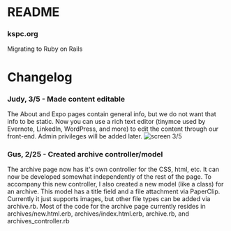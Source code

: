 # README

### kspc.org
Migrating to Ruby on Rails

# Changelog

### Judy, 3/5 - Made content editable
The About and Expo pages contain general info, but we do not want that info to be static. Now you can use a rich text editor (tinymce used by Evernote, LinkedIn, WordPress, and more) to edit the content through our front-end. Admin privileges will be added later.
![screen 3/5](https://cloud.githubusercontent.com/assets/5604374/23595793/8c201926-01d9-11e7-8c11-b9ab6fd9d82a.png)

### Gus, 2/25 - Created archive controller/model
The archive page now has it's own controller for the CSS, html, etc. It can now be developed somewhat independently of the rest of the page. To accompany this new controller, I also created a new model (like a class) for an archive. This model has a title field and a file attachment via PaperClip. Currently it just supports images, but other file types can be added via archive.rb. Most of the code for the archive page currently resides in archives/new.html.erb, archives/index.html.erb, archive.rb, and archives_controller.rb

